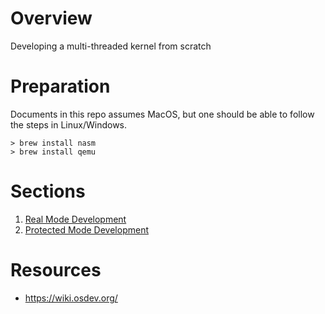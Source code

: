 # Overview

Developing a multi-threaded kernel from scratch

# Preparation

Documents in this repo assumes MacOS, but one should be able to follow the steps in Linux/Windows.

```
> brew install nasm
> brew install qemu
```

# Sections

1. [Real Mode Development](./doc/real_mode_development.md)
2. [Protected Mode Development](./doc/protected_mode_development.md)

# Resources

- https://wiki.osdev.org/
